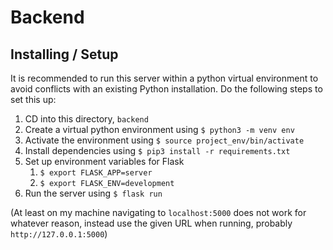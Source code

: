 # Backend

## Installing / Setup

It is recommended to run this server within a python virtual environment to avoid conflicts with an existing Python installation. Do the following steps to set this up:

1. CD into this directory, `backend`
2. Create a virtual python environment using `$ python3 -m venv env`
3. Activate the environment using `$ source project_env/bin/activate`
4. Install dependencies using `$ pip3 install -r requirements.txt`
5. Set up environment variables for Flask
   1. `$ export FLASK_APP=server`
   2. `$ export FLASK_ENV=development`
6. Run the server using `$ flask run`


(At least on my machine navigating to `localhost:5000` does not work for whatever reason, instead use the given URL when running, probably `http://127.0.0.1:5000`)